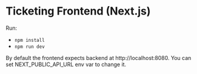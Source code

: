 # Ticketing Frontend (Next.js)

Run:
- `npm install`
- `npm run dev`

By default the frontend expects backend at http://localhost:8080. You can set NEXT_PUBLIC_API_URL env var to change it.
